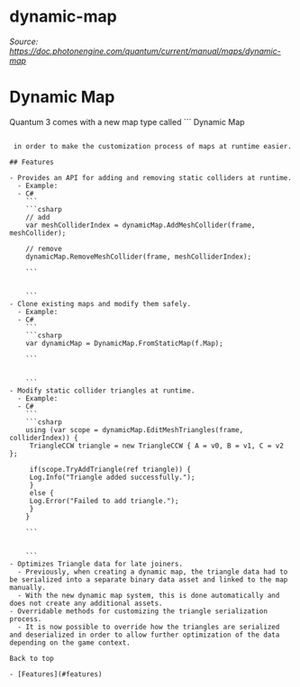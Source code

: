 # dynamic-map

_Source: https://doc.photonengine.com/quantum/current/manual/maps/dynamic-map_

# Dynamic Map

Quantum 3 comes with a new map type called ```
Dynamic Map
```

 in order to make the customization process of maps at runtime easier.

## Features

- Provides an API for adding and removing static colliders at runtime.
  - Example:
  - C#
    ```
    ```csharp
    // add
    var meshColliderIndex = dynamicMap.AddMeshCollider(frame, meshCollider);

    // remove
    dynamicMap.RemoveMeshCollider(frame, meshColliderIndex);

    ```


    ```
- Clone existing maps and modify them safely.
  - Example:
  - C#
    ```
    ```csharp
    var dynamicMap = DynamicMap.FromStaticMap(f.Map);

    ```


    ```
- Modify static collider triangles at runtime.
  - Example:
  - C#
    ```
    ```csharp
    using (var scope = dynamicMap.EditMeshTriangles(frame, colliderIndex)) {
     TriangleCCW triangle = new TriangleCCW { A = v0, B = v1, C = v2 };

     if(scope.TryAddTriangle(ref triangle)) {
     Log.Info("Triangle added successfully.");
     }
     else {
     Log.Error("Failed to add triangle.");
     }
    }

    ```


    ```
- Optimizes Triangle data for late joiners.
  - Previously, when creating a dynamic map, the triangle data had to be serialized into a separate binary data asset and linked to the map manually.
  - With the new dynamic map system, this is done automatically and does not create any additional assets.
- Overridable methods for customizing the triangle serialization process.
  - It is now possible to override how the triangles are serialized and deserialized in order to allow further optimization of the data depending on the game context.

Back to top

- [Features](#features)